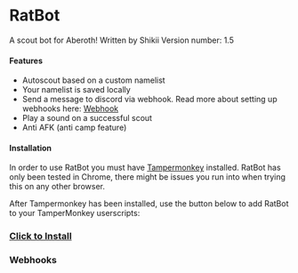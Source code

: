# RatBot
A scout bot for Aberoth!
Written by Shikii
Version number: 1.5

#### Features
- Autoscout based on a custom namelist
- Your namelist is saved locally
- Send a message to discord via webhook. Read more about setting up webhooks here: [Webhook](https://github.com/Shikster/RatBot#Webhooks)
- Play a sound on a successful scout
- Anti AFK (anti camp feature)


#### Installation
In order to use RatBot you must have [Tampermonkey](https://www.tampermonkey.net/) installed.
RatBot has only been tested in Chrome, there might be issues you run into when trying this on any other browser.

After Tampermonkey has been installed, use the button below to add RatBot to your TamperMonkey userscripts:
### [Click to Install](https://github.com/Shikster/RatBot/raw/main/RatBot.user.js)

### Webhooks

